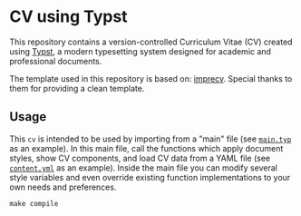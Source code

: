 # CV using Typst

This repository contains a version-controlled Curriculum Vitae (CV) created using [Typst](https://typst.app/), a modern typesetting system designed for academic and professional documents.

The template used in this repository is based on: [imprecv](https://github.com/jskherman/imprecv). Special thanks to them for providing a clean template.

## Usage

This `cv` is intended to be used by importing from a "main" file (see [`main.typ`](main.typ) as an example).
In this main file, call the functions which apply document styles, show CV components, and load CV data from a YAML file (see [`content.yml`](content.yml) as an example).
Inside the main file you can modify several style variables and even override existing function implementations to your own needs and preferences.

```
make compile
```
